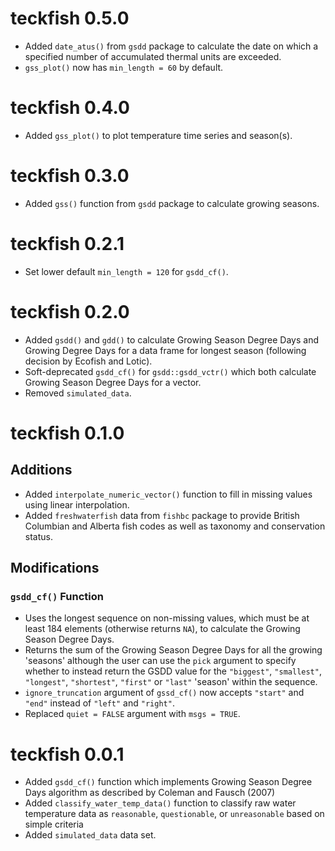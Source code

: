 <!-- NEWS.md is maintained by https://fledge.cynkra.com, contributors should not edit this file -->

# teckfish 0.5.0

- Added `date_atus()` from `gsdd` package to calculate the date on which a specified number of accumulated thermal units are exceeded.
- `gss_plot()` now has `min_length = 60` by default.


# teckfish 0.4.0

- Added `gss_plot()` to plot temperature time series and season(s).


# teckfish 0.3.0

- Added `gss()` function from `gsdd` package to calculate growing seasons.


# teckfish 0.2.1

- Set lower default `min_length = 120` for `gsdd_cf()`.

# teckfish 0.2.0

- Added `gsdd()` and `gdd()` to calculate Growing Season Degree Days and Growing Degree Days for a data frame for longest season (following decision by Ecofish and Lotic).
- Soft-deprecated `gsdd_cf()` for `gsdd::gsdd_vctr()` which both calculate Growing Season Degree Days for a vector.
- Removed `simulated_data`.

# teckfish 0.1.0

## Additions

- Added `interpolate_numeric_vector()` function to fill in missing values using linear interpolation.
- Added `freshwaterfish` data from `fishbc` package to provide British Columbian and Alberta fish codes as well as taxonomy and conservation status.

## Modifications

### `gsdd_cf()` Function

- Uses the longest sequence on non-missing values, which must be at least 184 elements (otherwise returns `NA`), to calculate the Growing Season Degree Days.
- Returns the sum of the Growing Season Degree Days for all the growing 'seasons' although the user can use the `pick` argument to specify whether to instead return the GSDD value for the `"biggest"`, `"smallest"`, `"longest"`, `"shortest"`, `"first"` or `"last"` 'season' within the sequence.
- `ignore_truncation` argument of `gssd_cf()` now accepts `"start"` and `"end"` instead of
`"left"` and `"right"`.
- Replaced `quiet = FALSE` argument with `msgs = TRUE`.

# teckfish 0.0.1

- Added `gsdd_cf()` function which implements Growing Season Degree Days
algorithm as described by Coleman and Fausch (2007)
- Added `classify_water_temp_data()` function to classify raw water temperature
data as `reasonable`, `questionable`, or `unreasonable` based on 
simple criteria
- Added `simulated_data` data set.
